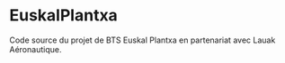 # EuskalPlantxa
Code source du projet de BTS Euskal Plantxa en partenariat avec Lauak Aéronautique.
